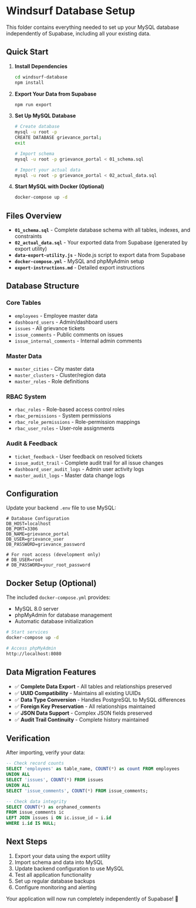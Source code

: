 
# Windsurf Database Setup

This folder contains everything needed to set up your MySQL database independently of Supabase, including all your existing data.

## Quick Start

1. **Install Dependencies**
   ```bash
   cd windsurf-database
   npm install
   ```

2. **Export Your Data from Supabase**
   ```bash
   npm run export
   ```

3. **Set Up MySQL Database**
   ```bash
   # Create database
   mysql -u root -p
   CREATE DATABASE grievance_portal;
   exit
   
   # Import schema
   mysql -u root -p grievance_portal < 01_schema.sql
   
   # Import your actual data
   mysql -u root -p grievance_portal < 02_actual_data.sql
   ```

4. **Start MySQL with Docker (Optional)**
   ```bash
   docker-compose up -d
   ```

## Files Overview

- **`01_schema.sql`** - Complete database schema with all tables, indexes, and constraints
- **`02_actual_data.sql`** - Your exported data from Supabase (generated by export utility)
- **`data-export-utility.js`** - Node.js script to export data from Supabase
- **`docker-compose.yml`** - MySQL and phpMyAdmin setup
- **`export-instructions.md`** - Detailed export instructions

## Database Structure

### Core Tables
- `employees` - Employee master data
- `dashboard_users` - Admin/dashboard users
- `issues` - All grievance tickets
- `issue_comments` - Public comments on issues
- `issue_internal_comments` - Internal admin comments

### Master Data
- `master_cities` - City master data
- `master_clusters` - Cluster/region data
- `master_roles` - Role definitions

### RBAC System
- `rbac_roles` - Role-based access control roles
- `rbac_permissions` - System permissions
- `rbac_role_permissions` - Role-permission mappings
- `rbac_user_roles` - User-role assignments

### Audit & Feedback
- `ticket_feedback` - User feedback on resolved tickets
- `issue_audit_trail` - Complete audit trail for all issue changes
- `dashboard_user_audit_logs` - Admin user activity logs
- `master_audit_logs` - Master data change logs

## Configuration

Update your backend `.env` file to use MySQL:

```env
# Database Configuration
DB_HOST=localhost
DB_PORT=3306
DB_NAME=grievance_portal
DB_USER=grievance_user
DB_PASSWORD=grievance_password

# For root access (development only)
# DB_USER=root
# DB_PASSWORD=your_root_password
```

## Docker Setup (Optional)

The included `docker-compose.yml` provides:
- MySQL 8.0 server
- phpMyAdmin for database management
- Automatic database initialization

```bash
# Start services
docker-compose up -d

# Access phpMyAdmin
http://localhost:8080
```

## Data Migration Features

- ✅ **Complete Data Export** - All tables and relationships preserved
- ✅ **UUID Compatibility** - Maintains all existing UUIDs
- ✅ **Data Type Conversion** - Handles PostgreSQL to MySQL differences
- ✅ **Foreign Key Preservation** - All relationships maintained
- ✅ **JSON Data Support** - Complex JSON fields preserved
- ✅ **Audit Trail Continuity** - Complete history maintained

## Verification

After importing, verify your data:

```sql
-- Check record counts
SELECT 'employees' as table_name, COUNT(*) as count FROM employees
UNION ALL
SELECT 'issues', COUNT(*) FROM issues
UNION ALL
SELECT 'issue_comments', COUNT(*) FROM issue_comments;

-- Check data integrity
SELECT COUNT(*) as orphaned_comments 
FROM issue_comments ic 
LEFT JOIN issues i ON ic.issue_id = i.id 
WHERE i.id IS NULL;
```

## Next Steps

1. Export your data using the export utility
2. Import schema and data into MySQL
3. Update backend configuration to use MySQL
4. Test all application functionality
5. Set up regular database backups
6. Configure monitoring and alerting

Your application will now run completely independently of Supabase! 🎉
